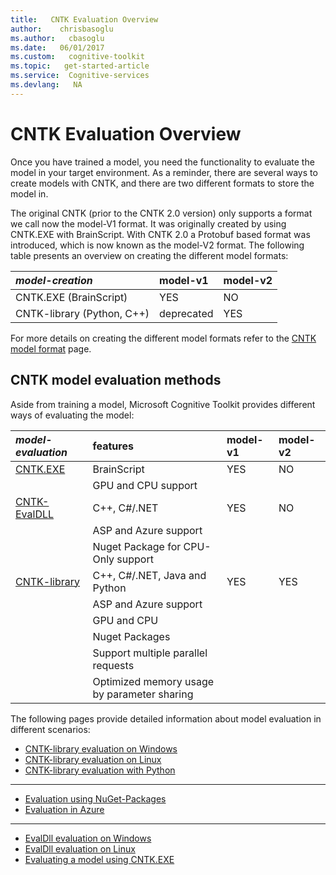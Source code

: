 ```yaml
---
title:   CNTK Evaluation Overview
author:    chrisbasoglu
ms.author:   cbasoglu
ms.date:   06/01/2017
ms.custom:   cognitive-toolkit
ms.topic:   get-started-article
ms.service:  Cognitive-services
ms.devlang:   NA
---
```


# CNTK Evaluation Overview

Once you have trained a model, you need the functionality to evaluate the model in your target environment. As a reminder, 
there are several ways to create models with CNTK, and there are two different formats to store the model in.

The original CNTK (prior to the CNTK 2.0 version) only supports a format we call now the model-V1 format. It was originally created by using CNTK.EXE with BrainScript. With CNTK 2.0 a Protobuf based format was introduced, which is now 
known as the model-V2 format. The following table presents an overview on creating the different model formats:

|  _model-creation_     | model-v1 | model-v2 |
|:----------------------|:---------|:---------|
| CNTK.EXE (BrainScript) |     YES     | NO |
| CNTK-library (Python, C++) | deprecated | YES |

For more details on creating the different model formats refer to the [CNTK model format](./CNTK-model-format.md) page.

## CNTK model evaluation methods

Aside from training a model, Microsoft Cognitive Toolkit provides different ways of evaluating the model:

|  _model-evaluation_     | features | model-v1 | model-v2 |
|:----------------------|:----|:----|:-----|
| [CNTK.EXE](./CNTK-Evaluation-using-cntk.exe.md) | BrainScript |    YES     | NO |
| | GPU and CPU support |||
| [CNTK-EvalDLL](./EvalDll-Evaluation-Overview.md) |  C++, C#/.NET | YES | NO |
| | ASP and Azure support |||
| | Nuget Package for CPU-Only support |||
|[CNTK-library](./CNTK-Library-Evaluation-Overview.md) | C++, C#/.NET, Java and Python | YES | YES | 
| | ASP and Azure support |||
| | GPU and CPU |||
| | Nuget Packages |||
| | Support multiple parallel requests |||
| | Optimized memory usage by parameter sharing ||| 

The following pages provide detailed information about model evaluation in different scenarios:

- [CNTK-library evaluation on Windows](./CNTK-Library-Evaluation-on-Windows.md)
- [CNTK-library evaluation on Linux](./CNTK-Library-Evaluation-on-Linux.md)
- [CNTK-library evaluation with Python](./How-do-I-Evaluate-models-in-Python.md)

***

- [Evaluation using NuGet-Packages](./NuGet-Package.md)
- [Evaluation in Azure](./Evaluate-a-model-in-an-Azure-WebApi.md)

***

- [EvalDll evaluation on Windows](./EvalDll-Evaluation-on-Windows.md)
- [EvalDll evaluation on Linux](./EvalDll-Evaluation-on-Linux.md)    
- [Evaluating a model using CNTK.EXE](./CNTK-Evaluation-using-cntk.exe.md)    
